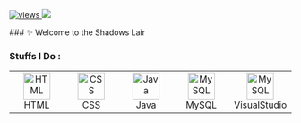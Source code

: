 <p align="left">
  <a href="#">
    <img src="https://komarev.com/ghpvc/?username=Shadmage&color=green&style=for-the-badge" alt="views" />
  </a>
  <a href="https://discord.gg/Q9FHh8Y324">
    <img src="https://img.shields.io/badge/Discord-blue?style=for-the-badge&logo=discord&logoColor=fff" />
  </a>
</p>
### ✨ Welcome to the Shadows Lair


<h3 align="left">Stuffs I Do :</h2>
<table>
  <tr>
    <td align="center" width="96">
      <a href="#">
        <img src="https://cdn.jsdelivr.net/gh/devicons/devicon/icons/html5/html5-original.svg" width="48" height="48" alt="HTML" />
      </a>
      <br>HTML
    </td>
    <td align="center" width="96">
      <a href="#">
        <img src="https://cdn.jsdelivr.net/gh/devicons/devicon/icons/css3/css3-original.svg" width="48" height="48" alt="CSS" />
      </a>
      <br>CSS
    <td align="center" width="96">
      <a href="#" >
        <img src="https://cdn.jsdelivr.net/gh/devicons/devicon/icons/java/java-original.svg" width="48" height="48" alt="Java" />
      </a>
      <br>Java
    </td>
    <td align="center" width="96">
      <a href="#" >
        <img src="https://cdn.jsdelivr.net/gh/devicons/devicon/icons/mysql/mysql-original.svg" width="48" height="48" alt="MySQL" />
      </a>
      <br>MySQL
    </td>
    <td align="center" width="96">
      <a href="#" >
        <img src="https://cdn.jsdelivr.net/gh/devicons/devicon/icons/visualstudio/visualstudio-original.svg" width="48" height="48" alt="MySQL" />
      </a>
      <br>VisualStudio
    </td>
  </tr>
</table>
